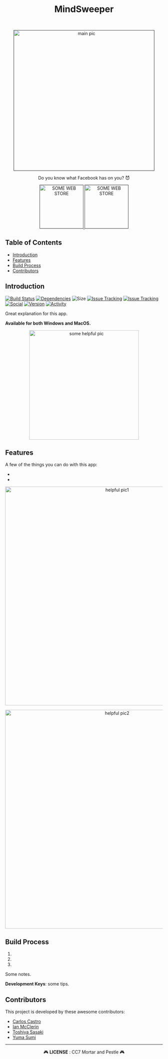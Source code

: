 <h1 align="center"> MindSweeper </h1> <br>
<p align="center">
  <a href="">
    <img title="" src="" width="450" alt="main pic">
  </a>
</p>

<p align="center">
  Do you know what Facebook has on you? 😈
</p>

<p align="center">
  <a href="">
    <img alt="SOME WEB STORE" title="" src="" width="140">
  </a>

  <a href="">
    <img alt="SOME WEB STORE" title="" src="" width="140">
  </a>
</p>

## Table of Contents

- [Introduction](#introduction)
- [Features](#features)
- [Build Process](#build-process)
- [Contributors](#contributors)

## Introduction

[![Build Status](https://travis-ci.org/mortar-pestle/ego-trip.svg?branch=master)](https://travis-ci.org/mortar-pestle/ego-trip)
[![Dependencies](https://img.shields.io/librariesio/github/mortar-pestle/ego-trip.svg)](https://github.com/mortar-pestle/mindsweeper/tree/master/Packages)
![Size](https://img.shields.io/github/repo-size/mortar-pestle/mindsweeper.svg)
[![Issue Tracking](https://img.shields.io/github/issues/mortar-pestle/mindsweeper.svg)](https://github.com/mortar-pestle/mindsweeper/issues)
[![Issue Tracking](https://img.shields.io/github/issues-pr-raw/mortar-pestle/mindsweeper.svg)](https://github.com/mortar-pestle/mindsweeper/pulls)
[![Social](https://img.shields.io/github/forks/mortar-pestle/mindsweeper.svg?label=Fork)](https://github.com/mortar-pestle/mindsweeper/network/members)
[![Version](https://img.shields.io/github/release/mortar-pestle/mindsweeper.svg)](https://github.com/mortar-pestle/mindsweeper/releases)
[![Activity](https://img.shields.io/github/last-commit/mortar-pestle/mindsweeper.svg)](https://github.com/mortar-pestle/mindsweeper/commits/master)

Great explanation for this app.

**Available for both Windows and MacOS.**

<p align="center">
  <img src = "" width=350 alt="some helpful pic">
</p>

## Features

A few of the things you can do with this app:

 - 
 - 

<p align="center">
  <img src = "" width=700 alt="helpful pic1">
</p>

<p align="center">
  <img src = "" width=700 alt="helpful pic2">
</p>

## Build Process

1.
2.
3.

Some notes.

**Development Keys**: some tips.

## Contributors

This project is developed by these awesome contributors:

- [Carlos Castro](https://github.com/zero4994)
- [Ian McClerin](https://github.com/dejaviewdujour)
- [Toshiya Sasaki](https://github.com/toshyss)
- [Yuma Sumi](https://github.com/y-yeah)


---

<div align="center">
🎮 <b>LICENSE</b> : CC7 Mortar and Pestle 🎮
</div>